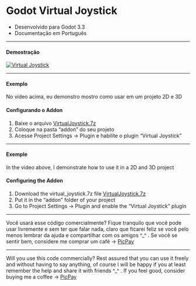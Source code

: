 # **Godot Virtual Joystick**

- Desenvolvido para Godot 3.3
- Documentação em Português

------------

#### Demostração
[![Virtual Joystick](https://github.com/mcunha-br/Godot_VirtualJoystick/raw/main/capa_virtual_joystick.png "Virtual Joystick")](https://www.youtube.com/watch?v=T56kGj-w5cM "Virtual Joystick")

------------

#### Exemplo
No vídeo acima, eu demonstro mostro como usar em um projeto 2D e 3D

#### Configurando o Addon
1. Baixe o arquivo [VirtualJoystick.7z](https://github.com/mcunha-br/Godot_VirtualJoystick/blob/main/VirtualJoystick.7z)
2. Coloque na pasta “addon” do seu projeto
3. Acesse Project Settings -> Plugin e habilite o plugin “Virtual Joystick”


------------

#### Exemple
In the video above, I demonstrate how to use it in a 2D and 3D project

#### Configuring the Addon
1. Download the virtual_joystick.7z file [VirtualJoystick.7z](https://github.com/mcunha-br/Godot_VirtualJoystick/blob/main/VirtualJoystick.7z)
2. Put it in the “addon” folder of your project
3. Go to Project Settings -> Plugin and enable the “Virtual Joystick” plugin 

--------------------------------

Você usará esse código comercialmente? Fique tranquilo que você pode usar livremente e sem ter que falar nada, claro que ficarei feliz se você pelo menos lembrar da ajuda e compartilhar com os amigos ^_^ . Se você se sentir bem, considere me comprar um café -> [PicPay](https://drive.google.com/file/d/1gdOPqMZDVS8T_i8JToAUN2eQcC-Tn8qq/view?usp=sharing "PicPay")

---------------------------------

Will you use this code commercially? Rest assured that you can use it freely and without having to say anything, of course I will be happy if you at least remember the help and share it with friends ^_^ . If you feel good, consider buying me a coffee -> [PicPay](https://drive.google.com/file/d/1gdOPqMZDVS8T_i8JToAUN2eQcC-Tn8qq/view?usp=sharing "PicPay") 
